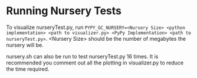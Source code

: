 # Running Nursery Tests

To visualize nurseryTest.py, run `PYPY_GC_NURSERY=<Nursery Size> <python implementation> <path to visualizer.py> <PyPy Implementation> <path to nurseryTest.py>`. \<Nursery Size\> should be the number of megabytes the nursery will be. 

nursery.sh can also be run to test nurseryTest.py 16 times. It is recommended you comment out all the plotting in visualizer.py to reduce the time required.